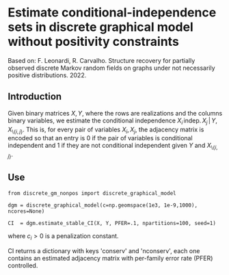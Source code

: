 # Estimate conditional-independence sets in discrete graphical model without positivity constraints
Based on: F. Leonardi, R. Carvalho. Structure recovery for partially observed discrete Markov random fields on graphs under not necessarily positive distributions. 2022.


## Introduction

Given binary matrices $`X,Y`$, where the rows are realizations and the columns binary variables, we estimate the conditional independence $`X_i\, \text{indep.}\, X_j \,|\, Y, X_{\setminus \{i,j\}}`$. 
This is, for every pair of variables $`X_i,X_j`$, the adjacency matrix is encoded so that an entry is $`0`$ if the pair of variables is conditional independent and $`1`$ if they are not conditional independent given $`Y`$ and $`X_{\setminus \{i,j\}}`$.

## Use
```
from discrete_gm_nonpos import discrete_graphical_model

dgm = discrete_graphical_model(c=np.geomspace(1e3, 1e-9,1000), ncores=None)

CI  = dgm.estimate_stable_CI(X, Y, PFER=.1, npartitions=100, seed=1)
```
where $`c_i>0`$ is a penalization constant.

CI returns a dictionary with keys 'conserv' and 'nconserv', each one contains an estimated adjacency matrix with per-family error rate (PFER) controlled. 


